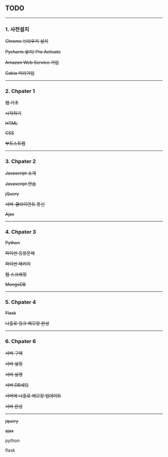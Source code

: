 ## TODO

---

### 1. 사전설치

~~Chrome 브라우저 설치~~

~~Pycharm 설치/ Pro Activate~~

~~Amazon Web Service 가입~~

~~Gabia 미리가입~~

---

### 2. Chpater 1

~~웹 기초~~

~~시작하기~~

~~HTML~~

~~CSS~~

~~부트스트랩~~

---

### 3. Chpater 2

~~Javascript 소개~~

~~Javascript 연습~~

~~jQuery~~

~~서버-클라이언트 통신~~

~~Ajax~~

---

### 4. Chpater 3

~~Python~~

~~파이썬 응용문제~~

~~파이썬 패키지~~

~~웹 스크래핑~~

~~MongoDB~~

---

### 5. Chpater 4

~~Flask~~

~~나홀로 링크 메모장 완성~~

---

### 6. Chpater 6

~~서버 구매~~

~~서버 설정~~

~~서버 실행~~

~~서버 DB세팅~~

~~서버에 나홀로 메모장 업데이트~~

~~서버 완성~~

---

~~jquery~~

~~ajax~~

python

flask